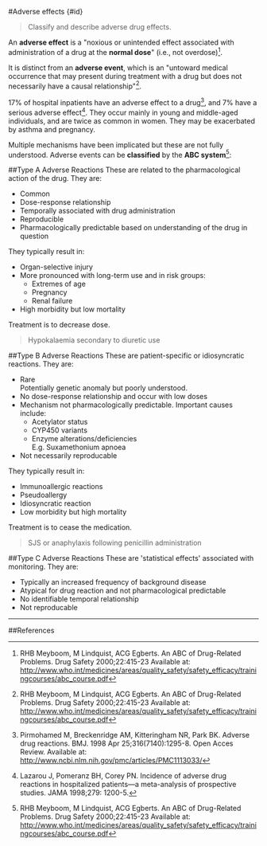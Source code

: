 #Adverse effects {#id}
>Classify and describe adverse drug effects.

An **adverse effect** is a "noxious or unintended effect associated with administration of a drug at the **normal dose**" (i.e., not overdose)[^1].

It is distinct from an **adverse event**, which is an "untoward medical occurrence that may present during treatment with a drug but does not necessarily have a causal relationship"[^1].

17% of hospital inpatients have an adverse effect to a drug[^2], and 7% have a serious adverse effect[^3]. They occur mainly in young and middle-aged individuals, and are twice as common in women. They may be exacerbated by asthma and pregnancy.

Multiple mechanisms have been implicated but these are not fully understood. Adverse events can be **classified** by the **ABC system**[^1]:

##Type A Adverse Reactions
These are related to the pharmacological action of the drug. They are:
* Common
* Dose-response relationship
* Temporally associated with drug administration
* Reproducible
* Pharmacologically predictable based on understanding of the drug in question

They typically result in:
* Organ-selective injury
* More pronounced with long-term use and in risk groups:
    * Extremes of age
    * Pregnancy
    * Renal failure
* High morbidity but low mortality

Treatment is to decrease dose.

> Hypokalaemia secondary to diuretic use

##Type B Adverse Reactions
These are patient-specific or idiosyncratic reactions. They are:
* Rare  
  Potentially genetic anomaly but poorly understood.
* No dose-response relationship and occur with low doses
* Mechanism not pharmacologically predictable. Important causes include:
    * Acetylator status
    * CYP450 variants
    * Enzyme alterations/deficiencies  
    E.g. Suxamethonium apnoea
* Not necessarily reproducable

They typically result in:
* Immunoallergic reactions
* Pseudoallergy
* Idiosyncratic reaction
* Low morbidity but high mortality

Treatment is to cease the medication.

> SJS or anaphylaxis following penicillin administration

##Type C Adverse Reactions
These are 'statistical effects' associated with monitoring. They are:
* Typically an increased frequency of background disease
* Atypical for drug reaction and not pharmacological predictable
* No identifiable temporal relationship
* Not reproducable

---
##References
  [^1]: RHB Meyboom, M Lindquist, ACG Egberts. An ABC of Drug-Related Problems. Drug Safety 2000;22:415-23 Available at: http://www.who.int/medicines/areas/quality_safety/safety_efficacy/trainingcourses/abc_course.pdf
  [^2]: Pirmohamed M, Breckenridge AM, Kitteringham NR, Park BK. Adverse drug
reactions. BMJ. 1998 Apr 25;316(7140):1295-8. Open Acces Review. Available at: http://www.ncbi.nlm.nih.gov/pmc/articles/PMC1113033/
[^3]:  Lazarou J, Pomeranz BH, Corey PN. Incidence of adverse drug reactions in hospitalized patients—a meta-analysis of prospective studies. JAMA 1998;279: 1200-5.
